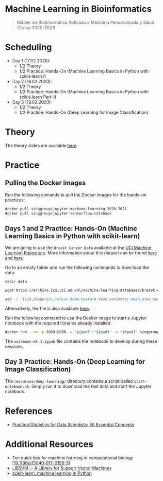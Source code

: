 # Machine Learning in Bioinformatics
> Máster en Bioinformática Aplicada a Medicina Personalizada y Salud (Curso 2020-2021)

# Scheduling
- Day 1 (17.02.2020):
	- 1/2 Theory
	- 1/2 Practice: Hands-On (Machine Learning Basics in Python with scikit-learn I)
- Day 2 (18.02.2020):
	- 1/2 Theory
	- 1/2 Practice: Hands-On (Machine Learning Basics in Python with scikit-learn Part II)
- Day 3 (19.02.2020):
	- 1/2 Theory
	- 1/2 Practice: Hands-On (Deep Learning for Image Classification)
	
# Theory

The theory slides are available [here](resources/theory-machinelearning.pdf).

# Practice

## Pulling the Docker images

Run the following comands to pull the Docker images for the hands-on practices:

```bash
docker pull singgroup/jupyter-machine-learning:2020-2021
docker pull singgroup/jupyter-tensorflow-notebook
```

## Days 1 and 2 Practice: Hands-On (Machine Learning Basics in Python with scikit-learn)

We are going to use the `Breast Cancer Data` available at the [UCI Machine Learning Repository](https://archive.ics.uci.edu/ml/datasets/Breast+Cancer+Wisconsin+(Diagnostic)). More information about this dataset can be found [here](https://archive.ics.uci.edu/ml/machine-learning-databases/breast-cancer-wisconsin/wdbc.names) and [here](https://www.kaggle.com/uciml/breast-cancer-wisconsin-data).

Go to an empty folder and run the following commands to download the data: 
```bash
mkdir data

wget https://archive.ics.uci.edu/ml/machine-learning-databases/breast-cancer-wisconsin/wdbc.data -O data/wdbc.data

sed -i '1iid,diagnosis,radius_mean,texture_mean,perimeter_mean,area_mean,smoothness_mean,compactness_mean,concavity_mean,concave points_mean,symmetry_mean,fractal_dimension_mean,radius_se,texture_se,perimeter_se,area_se,smoothness_se,compactness_se,concavity_se,concave_points_se,symmetry_se,fractal_dimension_se,radius_worst,texture_worst,perimeter_worst,area_worst,smoothness_worst,compactness_worst,concavity_worst,concave points_worst,symmetry_worst,fractal_dimension_worst' data/wdbc.data
```

Alternatively, the file is also available [here](data/wdbc.data).

Run the following command to use the Docker image to start a Jupyter notebook with the required libraries already installed: 
```bash
docker run --rm -p 8888:8888 -v "$(pwd)":"$(pwd)" -w "$(pwd)" singgroup/jupyter-machine-learning:2020-2021
```

The `notebook-ml-1.ipynb` file contains the notebook to develop during these sessions.

## Day 3 Practice: Hands-On (Deep Learning for Image Classification)

The `resources/deep-learning/` directory contains a script called `start-notebook.sh`. Simply run it to download the test data and start the Jupyter notebook.

# References
- [Practical Statistics for Data Scientists: 50 Essential Concepts](https://www.oreilly.com/library/view/practical-statistics-for/9781491952955/)

# Additional Resources
- Ten quick tips for machine learning in computational biology [[10.1186/s13040-017-0155-3](https://dx.doi.org/10.1186%2Fs13040-017-0155-3)]
- [LIBSVM -- A Library for Support Vector Machines](https://www.csie.ntu.edu.tw/~cjlin/libsvm/)
- [scikit-learn: machine learning in Python](https://scikit-learn.org/stable/)

